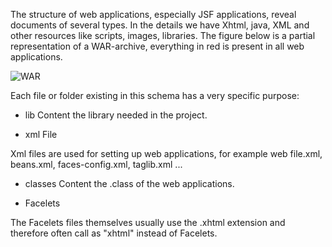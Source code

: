 The structure of web applications, especially JSF applications, reveal documents of several types. In the details we have Xhtml, java, XML and other resources like scripts, images, libraries.
The figure below is a partial representation of a WAR-archive, everything in red is present in all web applications.

![WAR]({{site.url}}/assets/images/berber.png)

Each file or folder existing in this schema has a very specific purpose: 

 * lib
Content the library needed in the project.

 * xml File 

Xml files are used for setting up web applications, for example web file.xml, beans.xml, faces-config.xml, taglib.xml ...

 * classes 
Content the .class of the web applications.

 * Facelets 

The Facelets files themselves usually use the .xhtml extension and therefore often call as "xhtml" instead of Facelets.

